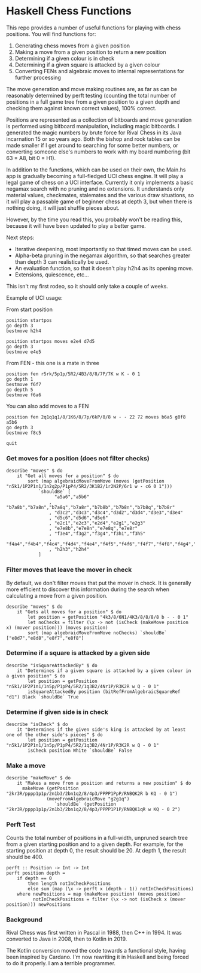 # Haskell Chess Functions

This repo provides a number of useful functions for playing with chess positions. You will find functions for:

1) Generating chess moves from a given position
2) Making a move from a given position to return a new position
3) Determining if a given colour is in check
4) Determining if a given square is attacked by a given colour
5) Converting FENs and algebraic moves to internal representations for further processing

The move generation and move making routines are, as far as can be reasonably determined by perft testing (counting the total number of positions in a full game tree from a given position to a given depth and checking them against known correct values), 100% correct.

Positions are represented as a collection of bitboards and move generation is performed using bitboard manipulation, including magic bitboards. I generated the magic numbers by brute force for Rival Chess in its Java incarnation 15 or so years ago. Both the bishop and rook tables can be made smaller if I get around to searching for some better numbers, or converting someone else's numbers to work with my board numbering (bit 63 = A8, bit 0 = H1).

In addition to the functions, which can be used on their own, the Main.hs app is gradually becoming a full-fledged UCI chess engine. It will play a legal game of chess on a UCI interface. Currently it only implements a basic negamax search with no pruning and no extensions. It understands only material values, checkmates, stalemates and the various draw situations, so it will play a passable game of beginner chess at depth 3, but when there is nothing doing, it will just shuffle pieces about.

However, by the time you read this, you probably won't be reading this, because it will have been updated to play a better game.

Next steps:

- Iterative deepening, most importantly so that timed moves can be used.
- Alpha-beta pruning in the negamax algorithm, so that searches greater than depth 3 can realistically be used.
- An evaluation function, so that it doesn't play h2h4 as its opening move.
- Extensions, quiescence, etc...

This isn't my first rodeo, so it should only take a couple of weeks.

Example of UCI usage:

From start position

    position startpos       
    go depth 3
    bestmove h2h4

    position startpos moves e2e4 d7d5
    go depth 3
    bestmove e4e5

From FEN - this one is a mate in three

    position fen r5rk/5p1p/5R2/4B3/8/8/7P/7K w K - 0 1
    go depth 1
    bestmove f6f7
    go depth 5
    bestmove f6a6
    
You can also add moves to a FEN

    position fen 2q1q1q1/8/1K6/8/7p/6kP/8/8 w - - 22 72 moves b6a5 g8f8 a5b6
    go depth 3
    bestmove f8c5

    quit

### Get moves for a position (does not filter checks)

    describe "moves" $ do
        it "Get all moves for a position" $ do
            sort (map algebraicMoveFromMove (moves (getPosition "n5k1/1P2P1n1/1n2q2p/P1pP4/5R2/3K1B2/1r2N2P/6r1 w - c6 0 1")))
                `shouldBe` [
                      "a5a6","a5b6"
                    , "b7a8b","b7a8n","b7a8q","b7a8r","b7b8b","b7b8n","b7b8q","b7b8r"
                    , "d3c2","d3c3","d3c4","d3d2","d3d4","d3e3","d3e4"
                    , "d5c6","d5d6","d5e6"
                    , "e2c1","e2c3","e2d4","e2g1","e2g3"
                    , "e7e8b","e7e8n","e7e8q","e7e8r"
                    , "f3e4","f3g2","f3g4","f3h1","f3h5"
                    , "f4a4","f4b4","f4c4","f4d4","f4e4","f4f5","f4f6","f4f7","f4f8","f4g4","f4h4"
                    , "h2h3","h2h4"
                ]

### Filter moves that leave the mover in check

By default, we don't filter moves that put the mover in check. It is generally more efficient to discover this information during the search
when calculating a move from a given position.

    describe "moves" $ do
        it "Gets all moves for a position" $ do
            let position = getPosition "4k3/8/6N1/4K3/8/8/8/8 b - - 0 1"
            let noChecks = filter (\x -> not (isCheck (makeMove position x) (mover position))) (moves position)
            sort (map algebraicMoveFromMove noChecks) `shouldBe` ["e8d7","e8d8","e8f7","e8f8"]

### Determine if a square is attacked by a given side

    describe "isSquareAttackedBy" $ do
        it "Determines if a given square is attacked by a given colour in a given position" $ do
            let position = getPosition "n5k1/1P2P1n1/1n5p/P1pP4/5R2/1q3B2/4Nr1P/R3K2R w Q - 0 1"
            isSquareAttackedBy position (bitRefFromAlgebraicSquareRef "d1") Black `shouldBe` True

### Determine if given side is in check

    describe "isCheck" $ do
        it "Determines if the given side's king is attacked by at least one of the other side's pieces" $ do
            let position = getPosition "n5k1/1P2P1n1/1n5p/P1pP4/5R2/1q3B2/4Nr1P/R3K2R w Q - 0 1"
            isCheck position White `shouldBe` False

### Make a move
   
    describe "makeMove" $ do
        it "Makes a move from a position and returns a new position" $ do
          makeMove (getPosition "2kr3R/pppp1p1p/2n1b3/2bn1q2/8/4p3/PPPP1PpP/RNBQK2R b KQ - 0 1")
                   (moveFromAlgebraicMove "g2g1q")
                      `shouldBe` (getPosition "2kr3R/pppp1p1p/2n1b3/2bn1q2/8/4p3/PPPP1P1P/RNBQK1qR w KQ - 0 2")

### Perft Test                      

Counts the total number of positions in a full-width, unpruned search tree from a given starting position and to a given depth. For example, for the starting position at depth 0, the result should be 20. At depth 1, the result should be 400.

    perft :: Position -> Int -> Int
    perft position depth =
        if depth == 0
            then length notInCheckPositions
            else sum (map (\x -> perft x (depth - 1)) notInCheckPositions)
        where newPositions = map (makeMove position) (moves position)
              notInCheckPositions = filter (\x -> not (isCheck x (mover position))) newPositions

### Background

Rival Chess was first written in Pascal in 1988, then C++ in 1994. It was converted to Java in 2008, then to Kotlin in 2019.

The Kotlin conversion moved the code towards a functional style, having been inspired by Cardano. I'm now rewriting it in Haskell and being forced to do it properly. I am a terrible programmer.

